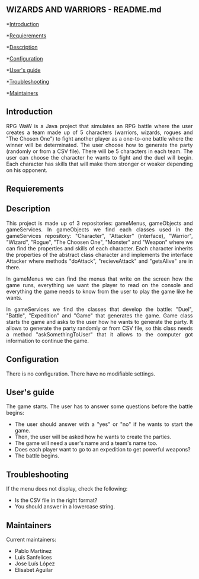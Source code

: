 ## WIZARDS AND WARRIORS - README.md


*[Introduction](#introduction)

*[Requierements](#requierements)

*[Description](#description)

*[Configuration](#configuration)

*[User's guide](#users-guide)

*[Troubleshooting](#troubleshooting)

*[Maintainers](#Maintainers)

<div align= "justify">

## Introduction

RPG WaW is a Java project that simulates an RPG battle where the user creates a team made up of 5 characters (warriors, wizards, rogues and "The Chosen One") to fight another player as a one-to-one battle where the winner will be determinated. 
The user choose how to generate the party (randomly or from a CSV file). There will be 5 characters in each team. The user can choose the character he wants to fight and the duel will begin. Each character has skills that will make them stronger or weaker depending on his opponent. 

## Requierements




## Description

This project is made up of 3 repositories: gameMenus, gameObjects and gameServices.
In gameObjects we find each classes used in the gameServices repository: "Character", "Attacker" (interface), "Warrior", "Wizard", "Rogue", "The Choosen One", "Monster" and "Weapon" where we can find the properties and skills of each character. Each character inherits the properties of the abstract class character and implements the interface Attacker where methods "doAttack", "recieveAttack" and "getsAlive" are in there. 

In gameMenus we can find the menus that write on the screen how the game runs, everything we want the player to read on the console and everything the game needs to know from the user to play the game like he wants.
  

In gameServices we find the classes that develop the battle: "Duel", "Battle", "Expedition" and "Game" that generates the game. Game class starts the game and asks to the user how he wants to generate the party. It allows to generate the party randomly or from CSV file, so this class needs a method "askSomethingToUser" that it allows to the computer got information to continue the game.  



## Configuration

There is no configuration. There have no modifiable settings. 

## User's guide

The game starts. The user has to answer some questions before the battle begins:

  - The user should answer with a "yes" or "no" if he wants to start the game. 
  - Then, the user will be asked how he wants to create the parties. 
  - The game will need a user's name and a team's name too. 
  - Does each player want to go to an expedition to get powerful weapons?
  - The battle begins. 

## Troubleshooting

If the menu does not display, check the following:

  - Is the CSV file in the right format?
  - You should answer in a lowercase string.

## Maintainers

Current maintainers: 

- Pablo Martínez
- Luís Sanfelices
- Jose Luís López
- Elisabet Aguilar

</div>
